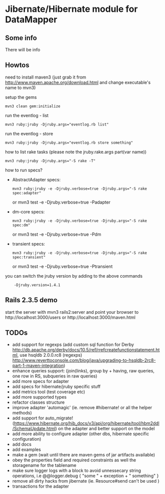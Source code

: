 Jibernate/Hibernate module for DataMapper
=========================================

Some info
---------

There will be info

Howtos
---------

need to install maven3 (just grab it from http://www.maven.apache.org/download.html and change executable's name to mvn3)

setup the gems

    mvn3 clean gem:initialize

run the eventlog - list

    mvn3 ruby:jruby -Djruby.args="eventlog.rb list"

run the eventlog - store

    mvn3 ruby:jruby -Djruby.args="eventlog.rb store something"

how to list rake tasks (please note the jruby.rake.args part(var name))

    mvn3 ruby:jruby -Djruby.args="-S rake -T"

how to run specs?

  * AbstractAdapter specs:

        mvn3 ruby:jruby -e -Djruby.verbose=true -Djruby.args="-S rake spec:adapter"
	or
        mvn3 test -e -Djruby.verbose=true -Padapter

  * dm-core specs:

        mvn3 ruby:jruby -e -Djruby.verbose=true -Djruby.args="-S rake spec:dm"
	or
        mvn3 test -e -Djruby.verbose=true -Pdm

  * transient specs:

        mvn3 ruby:jruby -e -Djruby.verbose=true -Djruby.args="-S rake spec:transient"
	or
        mvn3 test -e -Djruby.verbose=true -Ptransient

you can switch the jruby version by adding to the above commands

        -Djruby.version=1.4.1

Rails 2.3.5 demo
----------------

start the server with
        mvn3 rails2:server
and point your browser to
        http://localhost:3000/users
or
        http://localhost:3000/maven.html

TODOs
---------

- add support for regexps (add custom sql function for Derby http://db.apache.org/derby/docs/10.5/ref/rrefcreatefunctionstatement.html,
  use hsqldb 2.0.0.rc8 (regexps) http://www.reverttoconsole.com/blog/java/upgrading-to-hsqldb-2rc8-part-1-maven-integration)
- enhance queries support: (join(links), group by + having, raw queries, one row in RS, subqueries in raw queries)
- add more specs for adapter
- add specs for hibernate/jruby specific stuff
- add metrics tool (test coverage etc)
- add more supported types
- refactor classes structure
- improve adapter 'automagic' (ie. remove #hibernate! or all the helper methods)
- add support for auto_migrate! (https://www.hibernate.org/hib_docs/v3/api/org/hibernate/tool/hbm2ddl/SchemaUpdate.html) on the adapter and better support on the model
- add more ability to configure adapter (other dbs, hibernate specific configuration)
- add docs
- add examples
- make a gem (wait until there are maven gems of jar artifacts available)
- obey the properties field and required constraints as well the storagename for the tablename
- make sure logger logs with a block to avoid unnessecary string operations, i.e @@logger.debug { "some " + exception + " something" }
- remove all dirty hacks from jibernate (ie.  Resource#send can't be used )
- transactions for the adapter